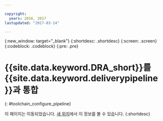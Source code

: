 ```yaml
---

copyright:
  years: 2016, 2017
lastupdated: "2017-03-14"

---
```


{:new_window: target="_blank"}
{:shortdesc: .shortdesc}
{:screen: .screen}
{:codeblock: .codeblock}
{:pre: .pre}

# {{site.data.keyword.DRA_short}}를 {{site.data.keyword.deliverypipeline}}과 통합
{: #toolchain_configure_pipeline}

이 페이지는 이동되었습니다. [새 위치](/docs/services/DevOpsInsights/about_risk.html)에서 이 정보를 볼 수 있습니다.
{:shortdesc}

